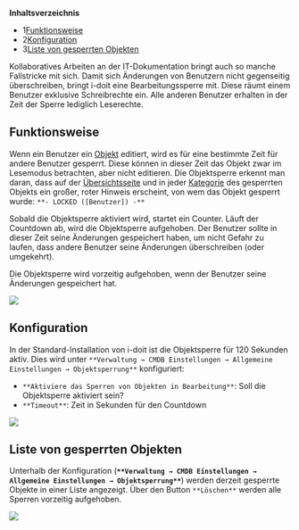 **Inhaltsverzeichnis**

*   1[Funktionsweise](#Objektsperre-Funktionsweise)
*   2[Konfiguration](#Objektsperre-Konfiguration)
*   3[Liste von gesperrten Objekten](#Objektsperre-ListevongesperrtenObjekten)

Kollaboratives Arbeiten an der IT-Dokumentation bringt auch so manche Fallstricke mit sich. Damit sich Änderungen von Benutzern nicht gegenseitig überschreiben, bringt i-doit eine Bearbeitungssperre mit. Diese räumt einem Benutzer exklusive Schreibrechte ein. Alle anderen Benutzer erhalten in der Zeit der Sperre lediglich Leserechte.

Funktionsweise
--------------

Wenn ein Benutzer ein [Objekt](/display/de/Struktur+der+IT-Dokumentation) editiert, wird es für eine bestimmte Zeit für andere Benutzer gesperrt. Diese können in dieser Zeit das Objekt zwar im Lesemodus betrachten, aber nicht editieren. Die Objektsperre erkennt man daran, dass auf der [Übersichtsseite](/display/de/Struktur+der+IT-Dokumentation) und in jeder [Kategorie](/display/de/Struktur+der+IT-Dokumentation) des gesperrten Objekts ein großer, roter Hinweis erscheint, von wem das Objekt gesperrt wurde: `**- LOCKED ([Benutzer]) -**`

Sobald die Objektsperre aktiviert wird, startet ein Counter. Läuft der Countdown ab, wird die Objektsperre aufgehoben. Der Benutzer sollte in dieser Zeit seine Änderungen gespeichert haben, um nicht Gefahr zu laufen, dass andere Benutzer seine Änderungen überschreiben (oder umgekehrt).

Die Objektsperre wird vorzeitig aufgehoben, wenn der Benutzer seine Änderungen gespeichert hat.

![](/download/attachments/47611908/object-lock-de.png?version=1&modificationDate=1631799562162&api=v2&effects=drop-shadow)

Konfiguration
-------------

In der Standard-Installation von i-doit ist die Objektsperre für 120 Sekunden aktiv. Dies wird unter `**Verwaltung → CMDB Einstellungen → Allgemeine Einstellungen → Objektsperrung**` konfiguriert:

*   `**Aktiviere das Sperren von Objekten in Bearbeitung**`: Soll die Objektsperre aktiviert sein?
*   `**Timeout**`: Zeit in Sekunden für den Countdown

![](/download/attachments/47611908/object-lock--editde.png?version=1&modificationDate=1631799742453&api=v2&effects=drop-shadow)

Liste von gesperrten Objekten
-----------------------------

Unterhalb der Konfiguration (**`**Verwaltung → CMDB Einstellungen → Allgemeine Einstellungen → Objektsperrung**`**) werden derzeit gesperrte Objekte in einer Liste angezeigt. Über den Button `**Löschen**` werden alle Sperren vorzeitig aufgehoben.

![](/download/attachments/47611908/object-lock-cat-de.png?version=1&modificationDate=1631799631729&api=v2&effects=drop-shadow)
